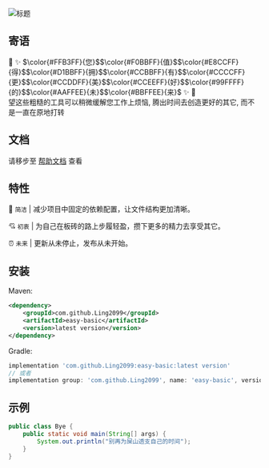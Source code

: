 ![标题](https://gitee.com/supersame/easy-all/raw/master/title.png)

## 寄语

&#x1F389; &#x2728; $\color{#FFB3FF}{您}$$\color{#F0BBFF}{值}$$\color{#E8CCFF}{得}$$\color{#D1BBFF}{拥}$$\color{#CCBBFF}{有}$$\color{#CCCCFF}{更}$$\color{#CCDDFF}{美}$$\color{#CCEEFF}{好}$$\color{#99FFFF}{的}$$\color{#AAFFEE}{未}$$\color{#BBFFEE}{来}$ &#x2728; &#x1F389;  
望这些粗糙的工具可以稍微缓解您工作上烦恼, 腾出时间去创造更好的其它, 而不是一直在原地打转

## 文档

请移步至 [帮助文档](https://supersame.gitee.io/easy-all/) 查看

## 特性

&#x1F680; `简洁` | 减少项目中固定的依赖配置，让文件结构更加清晰。

&#x1F498; `初衷` | 为自己在板砖的路上步履轻盈，攒下更多的精力去享受其它。

&#x23F0; `未来` | 更新从未停止，发布从未开始。

## 安装

Maven:
~~~xml
<dependency>
    <groupId>com.github.Ling2099</groupId>
    <artifactId>easy-basic</artifactId>
    <version>latest version</version>
</dependency>
~~~

Gradle:
~~~gradle
implementation 'com.github.Ling2099:easy-basic:latest version'
// 或者
implementation group: 'com.github.Ling2099', name: 'easy-basic', version: 'latest version'
~~~

## 示例

~~~Java
public class Bye {
    public static void main(String[] args) {
        System.out.println("别再为屎山透支自己的时间");
    }
}
~~~

